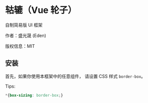 # 轱辘（Vue 轮子）

自制简易版 UI 框架

作者：盛光晟 (Eden)

版权信息：MIT

## 安装
首先，如果你使用本框架中的任意组件，
请设置 CSS 样式 `border-box`。

Tips:
```css
*{box-sizing: border-box;}
```